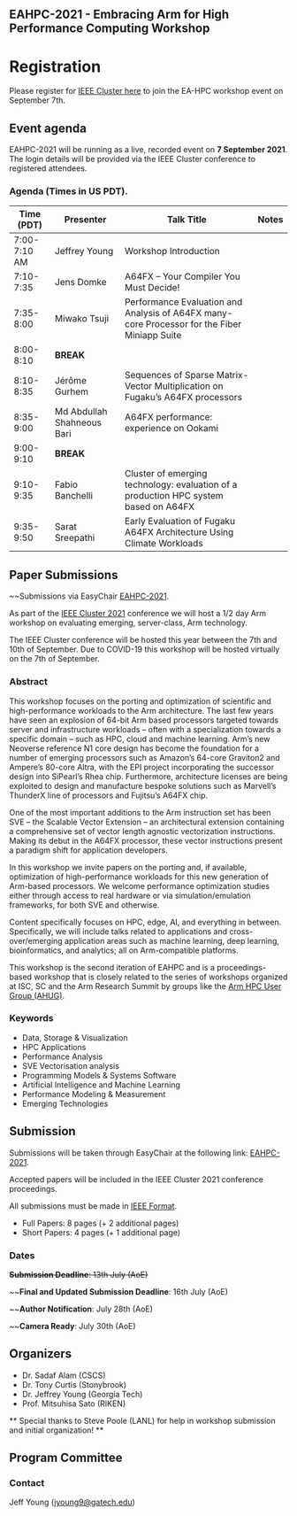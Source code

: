 ## EAHPC-2021 - Embracing Arm for High Performance Computing Workshop

# Registration

Please register for [IEEE Cluster here](https://clustercomp.org/2021/registration/) to join the EA-HPC workshop event on September 7th.

## Event agenda

EAHPC-2021 will be running as a live, recorded event on **7 September 2021**. The login details will be provided via the IEEE Cluster conference to registered attendees.

### Agenda (Times in US PDT). 

| Time (PDT)   | Presenter                   | Talk Title                                                   |   Notes   | 
| ------------ | --------------------------- | ------------------------------------------------------------ | ---- | 
| 7:00-7:10 AM | Jeffrey Young               | Workshop Introduction                                        |      | 
| 7:10-7:35    | Jens Domke                  | A64FX – Your  Compiler You Must Decide!                      |      |  
| 7:35-8:00    | Miwako Tsuji                | Performance  Evaluation and Analysis of A64FX many-core Processor for the Fiber Miniapp  Suite |      | 
| 8:00-8:10    | **BREAK**                   |                                                              |      |    
| 8:10-8:35    | Jérôme  Gurhem              | Sequences of Sparse  Matrix-Vector Multiplication on Fugaku’s A64FX processors |      |  
| 8:35-9:00    | Md Abdullah  Shahneous Bari | A64FX performance:  experience on Ookami                     |      |  
| 9:00-9:10    | **BREAK**                   |                                                              |      |    
| 9:10-9:35    | Fabio Banchelli             | Cluster of emerging  technology: evaluation of a production HPC system based on A64FX |      | 
| 9:35-9:50    | Sarat Sreepathi             | Early Evaluation of  Fugaku A64FX Architecture Using Climate Workloads |      |  


## Paper Submissions 

~~Submissions via EasyChair [EAHPC-2021](https://easychair.org/conferences/?conf=eahpc2021).

As part of the [IEEE Cluster 2021](https://clustercomp.org/2021/) conference we will host a 1/2 day Arm workshop on evaluating emerging, server-class, Arm technology.

The IEEE Cluster conference will be hosted this year between the 7th and 10th of September. Due to COVID-19 this workshop will be hosted virtually on the 7th of September.

### Abstract
This workshop focuses on the porting and optimization of scientific and high-performance workloads to the Arm architecture. The last few years have seen an explosion of 64-bit Arm based processors targeted towards server and infrastructure workloads – often with a specialization towards a specific domain – such as HPC, cloud and machine learning.
Arm’s new Neoverse reference N1 core design has become the foundation for a number of emerging processors such as Amazon’s 64-core Graviton2 and Ampere’s 80-core Altra, with the EPI project incorporating the successor design into SiPearl’s Rhea chip. Furthermore, architecture licenses are being exploited to design and manufacture bespoke solutions such as Marvell’s ThunderX line of processors and Fujitsu’s A64FX chip.

One of the most important additions to the Arm instruction set has been SVE – the Scalable Vector Extension – an architectural extension containing a comprehensive set of vector length agnostic vectorization instructions. Making its debut in the A64FX processor, these vector instructions present a paradigm shift for application developers.

In this workshop we invite papers on the porting and, if available, optimization of high-performance workloads for this new generation of Arm-based processors. We welcome performance optimization studies either through access to real hardware or via simulation/emulation frameworks, for both SVE and otherwise.

Content specifically focuses on HPC, edge, AI, and everything in between. Specifically, we will include talks related to applications and cross-over/emerging application areas such as machine learning, deep learning, bioinformatics, and analytics; all on Arm-compatible platforms.

This workshop is the second iteration of EAHPC and is a proceedings-based workshop that is closely related to the series of workshops organized at ISC, SC and the Arm Research Summit by groups like the [Arm HPC User Group (AHUG)](a-hug.org).

### Keywords

* Data, Storage & Visualization
* HPC Applications
* Performance Analysis
* SVE Vectorisation analysis
* Programming Models & Systems Software
* Artificial Intelligence and Machine Learning
* Performance Modeling & Measurement
* Emerging Technologies

## Submission


Submissions will be taken through EasyChair at the following link: [EAHPC-2021](https://easychair.org/conferences/?conf=eahpc2021).

Accepted papers will be included in the IEEE Cluster 2021 conference proceedings.

All submissions must be made in [IEEE Format](https://www.ieee.org/conferences/publishing/templates.html). 

* Full Papers: 8 pages (+ 2 additional pages)
* Short Papers: 4 pages (+ 1 additional page)

### Dates

~~**Submission Deadline**: 13th July (AoE)~~

~~**Final and Updated Submission Deadline**: 16th July (AoE)

~~**Author Notification**: July 28th (AoE)

~~**Camera Ready**: July 30th (AoE)

## Organizers

* Dr. Sadaf Alam (CSCS)
* Dr. Tony Curtis (Stonybrook)
* Dr. Jeffrey Young (Georgia Tech)
* Prof. Mitsuhisa Sato (RIKEN)

** Special thanks to Steve Poole (LANL) for help in workshop submission and initial organization! **

## Program Committee


### Contact
Jeff Young (jyoung9@gatech.edu)
